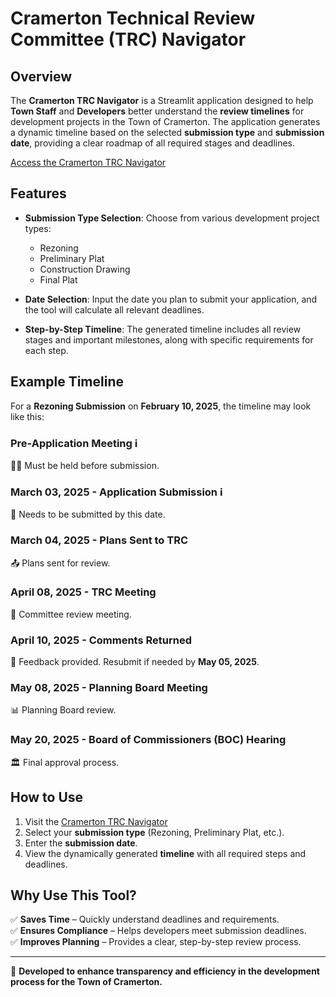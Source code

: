 # Cramerton Technical Review Committee (TRC) Navigator

## Overview

The **Cramerton TRC Navigator** is a Streamlit application designed to help **Town Staff** and **Developers** better understand the **review timelines** for development projects in the Town of Cramerton. The application generates a dynamic timeline based on the selected **submission type** and **submission date**, providing a clear roadmap of all required stages and deadlines.

[Access the Cramerton TRC Navigator](https://cramerton-trc-navigator.streamlit.app/)

## Features

- **Submission Type Selection**: Choose from various development project types:
  - Rezoning
  - Preliminary Plat
  - Construction Drawing
  - Final Plat

- **Date Selection**: Input the date you plan to submit your application, and the tool will calculate all relevant deadlines.

- **Step-by-Step Timeline**: The generated timeline includes all review stages and important milestones, along with specific requirements for each step.

## Example Timeline

For a **Rezoning Submission** on **February 10, 2025**, the timeline may look like this:

### **Pre-Application Meeting** ℹ️  
🧑‍💼 Must be held before submission.

### **March 03, 2025 - Application Submission** ℹ️  
📌 Needs to be submitted by this date.

### **March 04, 2025 - Plans Sent to TRC**  
📤 Plans sent for review.

### **April 08, 2025 - TRC Meeting**  
📅 Committee review meeting.

### **April 10, 2025 - Comments Returned**  
📝 Feedback provided. Resubmit if needed by **May 05, 2025**.

### **May 08, 2025 - Planning Board Meeting**  
📊 Planning Board review.

### **May 20, 2025 - Board of Commissioners (BOC) Hearing**  
🏛 Final approval process.

## How to Use

1. Visit the [Cramerton TRC Navigator](https://cramerton-trc-navigator.streamlit.app/)
2. Select your **submission type** (Rezoning, Preliminary Plat, etc.).
3. Enter the **submission date**.
4. View the dynamically generated **timeline** with all required steps and deadlines.

## Why Use This Tool?
✅ **Saves Time** – Quickly understand deadlines and requirements.  
✅ **Ensures Compliance** – Helps developers meet submission deadlines.  
✅ **Improves Planning** – Provides a clear, step-by-step review process.  

---

🚀 **Developed to enhance transparency and efficiency in the development process for the Town of Cramerton.**
